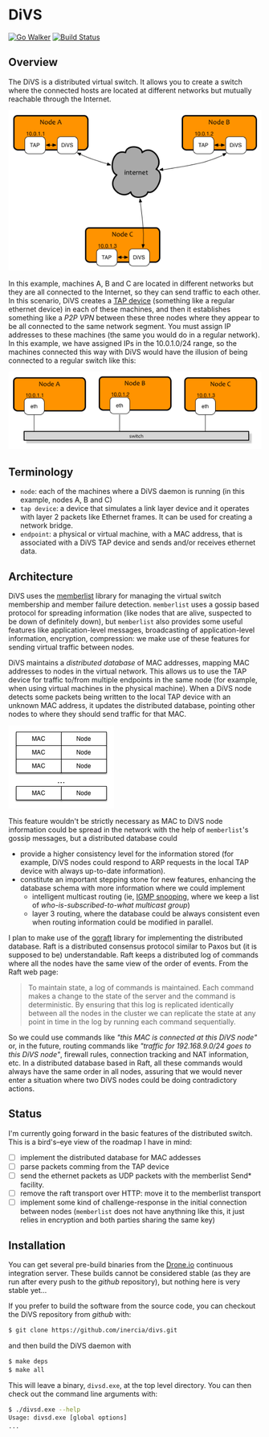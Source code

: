 DiVS
=====

[![Go Walker](http://gowalker.org/api/v1/badge)](https://gowalker.org/github.com/inercia/divs)
[![Build Status](https://drone.io/github.com/inercia/divs/status.png)](https://drone.io/github.com/inercia/divs/latest)

## Overview

The DiVS is a distributed virtual switch. It allows you to create a switch where
the connected hosts are located at different networks but mutually reachable
through the Internet.

![Overview](https://raw.githubusercontent.com/inercia/divs/master/docs/images/overview.png)

In this example, machines A, B and C are located in different networks but
they are all connected to the Internet, so they can send traffic to each other.
In this scenario, DiVS creates a [TAP device](http://en.wikipedia.org/wiki/TUN/TAP)
(something like a regular ethernet device) in each of these machines, and then
it establishes something like a _P2P VPN_ between these three nodes where they appear
to be all connected to the same network segment. You must assign IP addresses to
these machines (the same you would do in a regular network). In this example, we
have assigned IPs in the 10.0.1.0/24 range, so the machines connected this way
with DiVS would have the illusion of being connected to a regular switch like
this:

![Equivalent Switch](https://raw.githubusercontent.com/inercia/divs/master/docs/images/equivalent-switch.png)

Terminology
-----------

  * `node`: each of the machines where a DiVS daemon is running (in this example,
  nodes A, B and C)
  * `tap device`: a device that simulates a link layer device and it operates
  with layer 2 packets like Ethernet frames. It can be used for creating a network bridge.
  * `endpoint`: a physical or virtual machine, with a MAC address, that is associated
  with a DiVS TAP device and sends and/or receives ethernet data.

Architecture
------------

DiVS uses the [memberlist](https://github.com/hashicorp/memberlist) library
for managing the virtual switch membership and member failure detection. `memberlist`
uses a gossip based protocol for spreading information (like nodes that are alive,
suspected to be down of definitely down), but `memberlist` also provides some useful
features like application-level messages, broadcasting of application-level
information, encryption, compression: we make use of these features for sending
virtual traffic between nodes.

DiVS maintains a _distributed database_ of MAC addresses, mapping MAC addresses to
nodes in the virtual network. This allows us to use the TAP device for traffic
to/from multiple endpoints in the same node (for example, when using virtual
machines in the physical machine). When a DiVS node detects some packets being
written to the local TAP device with an unknown MAC address, it updates the
distributed database, pointing other nodes to where they should send traffic
for that MAC.

![MAC DiVS mapping](https://raw.githubusercontent.com/inercia/divs/master/docs/images/macs-table-overview.png)

This feature wouldn't be strictly necessary as MAC to DiVS node information could
be spread in the network with the help of `memberlist`'s gossip messages, but
a distributed database could

  * provide a higher consistency level for the information stored (for example,
  DiVS nodes could respond to ARP requests in the local TAP device with always
  up-to-date information).
  * constitute an important stepping stone for new features, enhancing the database
  schema with more information where we could implement 
      - intelligent multicast routing (ie, [IGMP snooping](http://en.wikipedia.org/wiki/IGMP_snooping),
      where we keep a list of *who-is-subscribed-to-what multicast group*)
      - layer 3 routing, where the database could be always consistent even when
      routing information could be modified in parallel. 

I plan to make use of the [goraft](https://github.com/goraft/raft) library for
implementing the distributed database. Raft is a distributed consensus protocol
similar to Paxos but (it is supposed to be) understandable. Raft keeps a
distributed log of commands where all the nodes have the same view of the order
of events. From the Raft web page:

> To maintain state, a log of commands is maintained. Each command makes a change
> to the state of the server and the command is deterministic. By
> ensuring that this log is replicated identically between all the nodes
> in the cluster we can replicate the state at any point in time in the log
> by running each command sequentially.

So we could use commands like *"this MAC is connected at this DiVS node"* or, in
the future, routing commands like *"traffic for 192.168.9.0/24 goes to this
DiVS node"*, firewall rules, connection tracking and NAT information, etc. In a
distributed database based in Raft, all these commands would always
have the same order in all nodes, assuring that we would never enter a situation
where two DiVS nodes could be doing contradictory actions.

## Status

I'm currently going forward in the basic features of the distributed switch.
This is a bird's–eye view of the roadmap I have in mind:

+ [ ] implement the distributed database for MAC addesses
+ [ ] parse packets comming from the TAP device
+ [ ] send the ethernet packets as UDP packets with the memberlist Send* facility.
+ [ ] remove the raft transport over HTTP: move it to the memberlist transport
+ [ ] implement some kind of challenge-response in the initial connection between
      nodes (`memberlist` does not have anythning like this, it just relies in
      encryption and both parties sharing the same key)

## Installation

You can get several pre-build binaries from the [Drone.io](https://drone.io/github.com/inercia/divs/files)
continuous integration server. These builds cannot be considered stable (as they
are run after every push to the _github_ repository), but nothing here is very
stable yet...

If you prefer to build the software from the source code, you can checkout the
DiVS repository from _github_ with:

```sh
$ git clone https://github.com/inercia/divs.git
```

and then build the DiVS daemon with

```sh
$ make deps
$ make all
```

This will leave a binary, `divsd.exe`, at the top level directory. You can then
check out the command line arguments with:

```sh
$ ./divsd.exe --help
Usage: divsd.exe [global options] 
...
```

